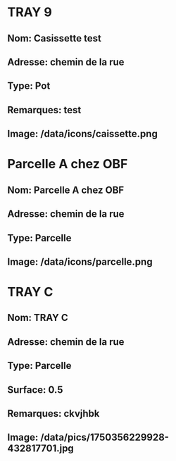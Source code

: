 # TRAY 9
## Nom: Casissette test
## Adresse: chemin de la rue
## Type: Pot
## Remarques: test
## Image: /data/icons/caissette.png

# Parcelle A chez OBF
## Nom: Parcelle A chez OBF
## Adresse: chemin de la rue
## Type: Parcelle
## Image: /data/icons/parcelle.png

# TRAY C
## Nom: TRAY C
## Adresse: chemin de la rue
## Type: Parcelle
## Surface: 0.5
## Remarques: ckvjhbk
## Image: /data/pics/1750356229928-432817701.jpg

